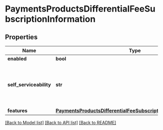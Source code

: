 # PaymentsProductsDifferentialFeeSubscriptionInformation

## Properties
Name | Type | Description | Notes
------------ | ------------- | ------------- | -------------
**enabled** | **bool** |  | [optional] 
**self_serviceability** | **str** | Indicates if the organization can enable this product using self service. | [optional] [default to 'NOT_SELF_SERVICEABLE']
**features** | [**PaymentsProductsDifferentialFeeSubscriptionInformationFeatures**](PaymentsProductsDifferentialFeeSubscriptionInformationFeatures.md) |  | [optional] 

[[Back to Model list]](../README.md#documentation-for-models) [[Back to API list]](../README.md#documentation-for-api-endpoints) [[Back to README]](../README.md)


